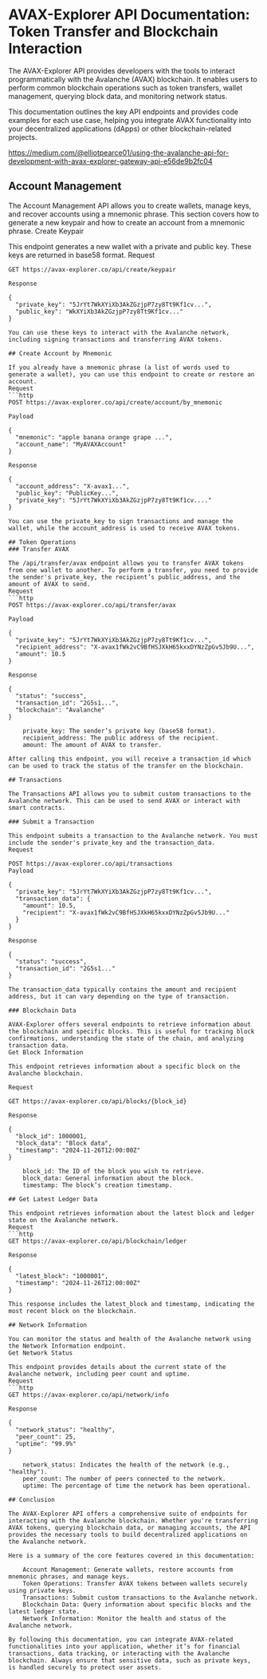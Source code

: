 # AVAX-Explorer API Documentation: Token Transfer and Blockchain Interaction

The AVAX-Explorer API provides developers with the tools to interact programmatically with the Avalanche (AVAX) blockchain. It enables users to perform common blockchain operations such as token transfers, wallet management, querying block data, and monitoring network status.

This documentation outlines the key API endpoints and provides code examples for each use case, helping you integrate AVAX functionality into your decentralized applications (dApps) or other blockchain-related projects.

https://medium.com/@elliotpearce01/using-the-avalanche-api-for-development-with-avax-explorer-gateway-api-e56de9b2fc04

## Account Management

The Account Management API allows you to create wallets, manage keys, and recover accounts using a mnemonic phrase. This section covers how to generate a new keypair and how to create an account from a mnemonic phrase.
Create Keypair

This endpoint generates a new wallet with a private and public key. These keys are returned in base58 format.
Request

```http
GET https://avax-explorer.co/api/create/keypair

Response

{
  "private_key": "5JrYt7WkXYiXb3AkZGzjpP7zy8Tt9Kf1cv...",
  "public_key": "WkXYiXb3AkZGzjpP7zy8Tt9Kf1cv..."
}

You can use these keys to interact with the Avalanche network, including signing transactions and transferring AVAX tokens.

## Create Account by Mnemonic

If you already have a mnemonic phrase (a list of words used to generate a wallet), you can use this endpoint to create or restore an account.
Request
```http
POST https://avax-explorer.co/api/create/account/by_mnemonic

Payload

{
  "mnemonic": "apple banana orange grape ...",
  "account_name": "MyAVAXAccount"
}

Response

{
  "account_address": "X-avax1...",
  "public_key": "PublicKey...",
  "private_key": "5JrYt7WkXYiXb3AkZGzjpP7zy8Tt9Kf1cv...."
}

You can use the private_key to sign transactions and manage the wallet, while the account_address is used to receive AVAX tokens.

## Token Operations
### Transfer AVAX

The /api/transfer/avax endpoint allows you to transfer AVAX tokens from one wallet to another. To perform a transfer, you need to provide the sender's private_key, the recipient’s public_address, and the amount of AVAX to send.
Request
```http
POST https://avax-explorer.co/api/transfer/avax

Payload

{
  "private_key": "5JrYt7WkXYiXb3AkZGzjpP7zy8Tt9Kf1cv...",
  "recipient_address": "X-avax1fWk2vC9BfHSJXkH65kxxDYNzZpGv5Jb9U...",
  "amount": 10.5
}

Response

{
  "status": "success",
  "transaction_id": "2G5s1...",
  "blockchain": "Avalanche"
}

    private_key: The sender’s private key (base58 format).
    recipient_address: The public address of the recipient.
    amount: The amount of AVAX to transfer.

After calling this endpoint, you will receive a transaction_id which can be used to track the status of the transfer on the blockchain.

## Transactions

The Transactions API allows you to submit custom transactions to the Avalanche network. This can be used to send AVAX or interact with smart contracts.

### Submit a Transaction

This endpoint submits a transaction to the Avalanche network. You must include the sender's private_key and the transaction_data.
Request

POST https://avax-explorer.co/api/transactions
Payload

{
  "private_key": "5JrYt7WkXYiXb3AkZGzjpP7zy8Tt9Kf1cv...",
  "transaction_data": {
    "amount": 10.5,
    "recipient": "X-avax1fWk2vC9BfHSJXkH65kxxDYNzZpGv5Jb9U..."
  }
}

Response

{
  "status": "success",
  "transaction_id": "2G5s1..."
}

The transaction_data typically contains the amount and recipient address, but it can vary depending on the type of transaction.

### Blockchain Data

AVAX-Explorer offers several endpoints to retrieve information about the blockchain and specific blocks. This is useful for tracking block confirmations, understanding the state of the chain, and analyzing transaction data.
Get Block Information

This endpoint retrieves information about a specific block on the Avalanche blockchain.

Request

GET https://avax-explorer.co/api/blocks/{block_id}

Response

{
  "block_id": 1000001,
  "block_data": "Block data",
  "timestamp": "2024-11-26T12:00:00Z"
}

    block_id: The ID of the block you wish to retrieve.
    block_data: General information about the block.
    timestamp: The block’s creation timestamp.

## Get Latest Ledger Data

This endpoint retrieves information about the latest block and ledger state on the Avalanche network.
Request
```http
GET https://avax-explorer.co/api/blockchain/ledger

Response

{
  "latest_block": "1000001",
  "timestamp": "2024-11-26T12:00:00Z"
}

This response includes the latest_block and timestamp, indicating the most recent block on the blockchain.

## Network Information

You can monitor the status and health of the Avalanche network using the Network Information endpoint.
Get Network Status

This endpoint provides details about the current state of the Avalanche network, including peer count and uptime.
Request
```http
GET https://avax-explorer.co/api/network/info

Response

{
  "network_status": "healthy",
  "peer_count": 25,
  "uptime": "99.9%"
}

    network_status: Indicates the health of the network (e.g., "healthy").
    peer_count: The number of peers connected to the network.
    uptime: The percentage of time the network has been operational.

## Conclusion

The AVAX-Explorer API offers a comprehensive suite of endpoints for interacting with the Avalanche blockchain. Whether you're transferring AVAX tokens, querying blockchain data, or managing accounts, the API provides the necessary tools to build decentralized applications on the Avalanche network.

Here is a summary of the core features covered in this documentation:

    Account Management: Generate wallets, restore accounts from mnemonic phrases, and manage keys.
    Token Operations: Transfer AVAX tokens between wallets securely using private keys.
    Transactions: Submit custom transactions to the Avalanche network.
    Blockchain Data: Query information about specific blocks and the latest ledger state.
    Network Information: Monitor the health and status of the Avalanche network.

By following this documentation, you can integrate AVAX-related functionalities into your application, whether it’s for financial transactions, data tracking, or interacting with the Avalanche blockchain. Always ensure that sensitive data, such as private keys, is handled securely to protect user assets.
